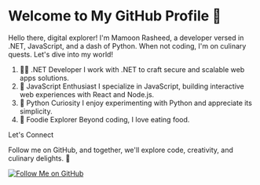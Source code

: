 # Welcome to My GitHub Profile 🚀

Hello there, digital explorer! I'm Mamoon Rasheed, a developer versed in .NET, JavaScript, and a dash of Python. When not coding, I'm on culinary quests. Let's dive into my world!

1.  🧙‍♂️ .NET Developer I work with .NET to craft secure and scalable web apps solutions.
2. 🌠 JavaScript Enthusiast I specialize in JavaScript, building interactive web experiences with React and Node.js.
3. 🌟 Python Curiosity I enjoy experimenting with Python and appreciate its simplicity.
4. 🍔 Foodie Explorer Beyond coding, I love eating food.

Let's Connect

Follow me on GitHub, and together, we'll explore code, creativity, and culinary delights. 🌟

[![Follow Me on GitHub](https://img.shields.io/github/followers/yourusername?label=Follow&style=social)](https://github.com/mamoon-rasheed)
